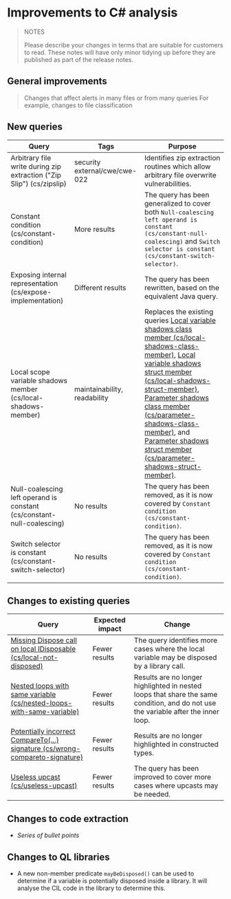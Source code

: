# Improvements to C# analysis

> NOTES
>
> Please describe your changes in terms that are suitable for
> customers to read. These notes will have only minor tidying up
> before they are published as part of the release notes.

## General improvements

> Changes that affect alerts in many files or from many queries
> For example, changes to file classification

## New queries

| **Query**                   | **Tags**  | **Purpose**                                                        |
|-----------------------------|-----------|--------------------------------------------------------------------|
| Arbitrary file write during zip extraction ("Zip Slip") (cs/zipslip) | security external/cwe/cwe-022  | Identifies zip extraction routines which allow arbitrary file overwrite vulnerabilities.
| Constant condition (cs/constant-condition) | More results | The query has been generalized to cover both `Null-coalescing left operand is constant (cs/constant-null-coalescing)` and `Switch selector is constant (cs/constant-switch-selector)`. |
| Exposing internal representation (cs/expose-implementation) | Different results | The query has been rewritten, based on the equivalent Java query. |
| Local scope variable shadows member (cs/local-shadows-member) | maintainability, readability | Replaces the existing queries [Local variable shadows class member (cs/local-shadows-class-member)](https://help.semmle.com/wiki/display/CSHARP/Local+variable+shadows+class+member), [Local variable shadows struct member (cs/local-shadows-struct-member)](https://help.semmle.com/wiki/display/CSHARP/Local+variable+shadows+struct+member), [Parameter shadows class member (cs/parameter-shadows-class-member)](https://help.semmle.com/wiki/display/CSHARP/Parameter+shadows+class+member), and [Parameter shadows struct member (cs/parameter-shadows-struct-member)](https://help.semmle.com/wiki/display/CSHARP/Parameter+shadows+struct+member). |
| Null-coalescing left operand is constant (cs/constant-null-coalescing) | No results | The query has been removed, as it is now covered by `Constant condition (cs/constant-condition)`. |
| Switch selector is constant (cs/constant-switch-selector) | No results | The query has been removed, as it is now covered by `Constant condition (cs/constant-condition)`. |

## Changes to existing queries

| **Query**                  | **Expected impact**    | **Change**                                                       |
|----------------------------|------------------------|------------------------------------------------------------------|
| [Missing Dispose call on local IDisposable (cs/local-not-disposed)](https://help.semmle.com/wiki/display/CSHARP/Missing+Dispose+call+on+local+IDisposable) | Fewer results | The query identifies more cases where the local variable may be disposed by a library call. |
| [Nested loops with same variable (cs/nested-loops-with-same-variable)](https://help.semmle.com/wiki/display/CSHARP/Nested+loops+with+same+variable) | Fewer results | Results are no longer highlighted in nested loops that share the same condition, and do not use the variable after the inner loop. |
| [Potentially incorrect CompareTo(...) signature (cs/wrong-compareto-signature)](https://help.semmle.com/wiki/display/CSHARP/Potentially+incorrect+CompareTo%28...%29+signature) | Fewer results | Results are no longer highlighted in constructed types. |
| [Useless upcast (cs/useless-upcast)](https://help.semmle.com/wiki/display/CSHARP/Useless+upcast) | Fewer results | The query has been improved to cover more cases where upcasts may be needed. |

## Changes to code extraction

* *Series of bullet points*

## Changes to QL libraries

* A new non-member predicate `mayBeDisposed()` can be used to determine if a variable is potentially disposed inside a library. It will analyse the CIL code in the library to determine this.
